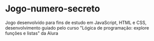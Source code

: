 # Jogo-numero-secreto
 Jogo desenvolvido para fins de estudo em JavaScript, HTML e CSS, desenvolvimento guiado pelo curso "Lógica de programação: explore funções e listas" da Alura

